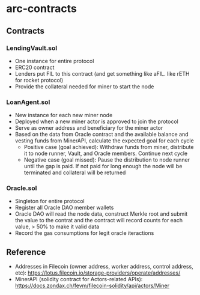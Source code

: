 # arc-contracts

## Contracts

### LendingVault.sol
- One instance for entire protocol
- ERC20 contract
- Lenders put FIL to this contract (and get something like aFIL. like rETH for rocket protocol)
- Provide the collateral needed for miner to start the node

### LoanAgent.sol
- New instance for each new miner node
- Deployed when a new miner actor is approved to join the protocol
- Serve as owner address and beneficiary for the miner actor
- Based on the data from Oracle contract and the available balance and vesting funds from MinerAPI, calculate the expected goal for each cycle
  - Positive case (goal achieved): Withdraw funds from miner, distribute it to node runner, Vault, and Oracle members. Continue next cycle
  - Negative case (goal missed): Pause the distribution to node runner until the gap is paid. If not paid for long enough the node will be terminated and collateral will be returned

### Oracle.sol
- Singleton for entire protocol
- Register all Oracle DAO member wallets
- Oracle DAO will read the node data, construct Merkle root and submit the value to the contrat and the contract will record counts for each value, > 50% to make it valid data
- Record the gas consumptions for legit oracle iteractions

## Reference
- Addresses in Filecoin (owner address, worker address, control address, etc): https://lotus.filecoin.io/storage-providers/operate/addresses/
- MinerAPI (solidity contract for Actors-related APIs): https://docs.zondax.ch/fevm/filecoin-solidity/api/actors/Miner
